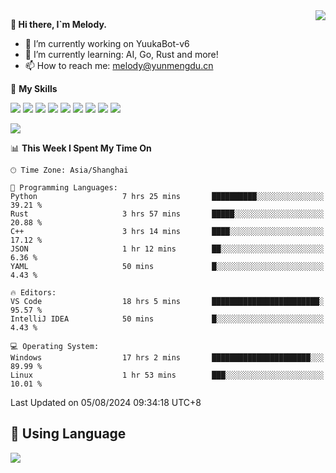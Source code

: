 <a href="#">
  <img align="right" src="https://github-readme-stats.vercel.app/api?username=melodyyuuka&count_private=true&show_icons=true" />
</a>

**👋 Hi there, I`m Melody.**

- 🔭 I’m currently working on YuukaBot-v6
- 🌱 I’m currently learning: AI, Go, Rust and more!
- 📫 How to reach me: melody@yunmengdu.cn

🌟 **My Skills** 

![](https://img.shields.io/badge/-Python-3e74a2?style=flat-square&logo=Python&logoColor=fff)
![](https://img.shields.io/badge/-Java-007396?style=flat-square&logo=OpenJDK&logoColor=fff)
![](https://img.shields.io/badge/-Node.js-339933?style=flat-square&logo=Node.js&logoColor=fff)
![](https://img.shields.io/badge/-Git-f05032?style=flat-square&logo=git&logoColor=fff)
![](https://img.shields.io/badge/-PostgreSQL-4169e1?style=flat-square&logo=PostgreSQL&logoColor=fff)
![](https://img.shields.io/badge/-Rust-000000?style=flat-square&logo=rust&logoColor=fff)
![](https://img.shields.io/badge/-VSCode-007acc?style=flat-square&logo=Visual-Studio-Code&logoColor=fff)
![](https://img.shields.io/badge/-FastAPI-009688?style=flat-square&logo=FastAPI&logoColor=fff)
![](https://img.shields.io/badge/-Linux-000000?style=flat-square&logo=Linux&logoColor=fff)


![](https://wakatime.com/badge/user/fa6dc0e2-47c5-4d2d-ae45-69fec6f2122c.svg)

<!--START_SECTION:waka-->
📊 **This Week I Spent My Time On** 

```text
🕑︎ Time Zone: Asia/Shanghai

💬 Programming Languages: 
Python                   7 hrs 25 mins       ██████████░░░░░░░░░░░░░░░   39.21 % 
Rust                     3 hrs 57 mins       █████░░░░░░░░░░░░░░░░░░░░   20.88 % 
C++                      3 hrs 14 mins       ████░░░░░░░░░░░░░░░░░░░░░   17.12 % 
JSON                     1 hr 12 mins        ██░░░░░░░░░░░░░░░░░░░░░░░    6.36 % 
YAML                     50 mins             █░░░░░░░░░░░░░░░░░░░░░░░░    4.43 % 

🔥 Editors: 
VS Code                  18 hrs 5 mins       ████████████████████████░   95.57 % 
IntelliJ IDEA            50 mins             █░░░░░░░░░░░░░░░░░░░░░░░░    4.43 % 

💻 Operating System: 
Windows                  17 hrs 2 mins       ██████████████████████░░░   89.99 % 
Linux                    1 hr 53 mins        ███░░░░░░░░░░░░░░░░░░░░░░   10.01 % 
```


 Last Updated on 05/08/2024 09:34:18 UTC+8
<!--END_SECTION:waka-->

## 🥰 **Using Language**

![](https://github-readme-stats.vercel.app/api/wakatime?username=MelodyYuyuko&layout=compact&hide_border=true)
